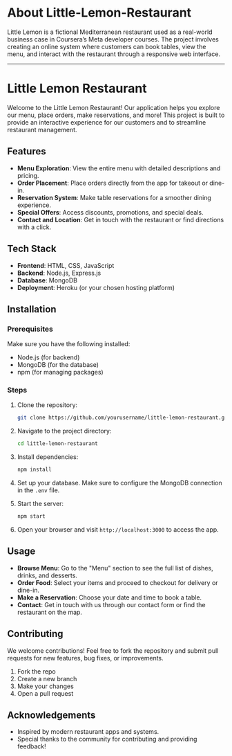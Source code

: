 #  About Little-Lemon-Restaurant
Little Lemon is a fictional Mediterranean restaurant used as a real-world business case in Coursera’s Meta developer courses. The project involves creating an online system where customers can book tables, view the menu, and interact with the restaurant through a responsive web interface.


---

# Little Lemon Restaurant 

Welcome to the Little Lemon Restaurant! Our application helps you explore our menu, place orders, make reservations, and more! This project is built to provide an interactive experience for our customers and to streamline restaurant management.

## Features

- **Menu Exploration**: View the entire menu with detailed descriptions and pricing.
- **Order Placement**: Place orders directly from the app for takeout or dine-in.
- **Reservation System**: Make table reservations for a smoother dining experience.
- **Special Offers**: Access discounts, promotions, and special deals.
- **Contact and Location**: Get in touch with the restaurant or find directions with a click.

## Tech Stack

- **Frontend**: HTML, CSS, JavaScript
- **Backend**: Node.js, Express.js
- **Database**: MongoDB
- **Deployment**: Heroku (or your chosen hosting platform)

## Installation

### Prerequisites

Make sure you have the following installed:

- Node.js (for backend)
- MongoDB (for the database)
- npm (for managing packages)

### Steps

1. Clone the repository:
   ```bash
   git clone https://github.com/yourusername/little-lemon-restaurant.git
   ```

2. Navigate to the project directory:
   ```bash
   cd little-lemon-restaurant
   ```

3. Install dependencies:
   ```bash
   npm install
   ```

4. Set up your database. Make sure to configure the MongoDB connection in the `.env` file.

5. Start the server:
   ```bash
   npm start
   ```

6. Open your browser and visit `http://localhost:3000` to access the app.

## Usage

- **Browse Menu**: Go to the "Menu" section to see the full list of dishes, drinks, and desserts.
- **Order Food**: Select your items and proceed to checkout for delivery or dine-in.
- **Make a Reservation**: Choose your date and time to book a table.
- **Contact**: Get in touch with us through our contact form or find the restaurant on the map.

## Contributing

We welcome contributions! Feel free to fork the repository and submit pull requests for new features, bug fixes, or improvements.

1. Fork the repo
2. Create a new branch
3. Make your changes
4. Open a pull request


## Acknowledgements

- Inspired by modern restaurant apps and systems.
- Special thanks to the community for contributing and providing feedback!

